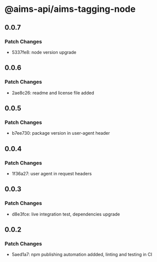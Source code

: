 # @aims-api/aims-tagging-node

## 0.0.7

### Patch Changes

- 5337fe8: node version upgrade

## 0.0.6

### Patch Changes

- 2ae8c26: readme and license file added

## 0.0.5

### Patch Changes

- b7ee730: package version in user-agent header

## 0.0.4

### Patch Changes

- 1f36a27: user agent in request headers

## 0.0.3

### Patch Changes

- d8e3fce: live integration test, dependencies upgrade

## 0.0.2

### Patch Changes

- 5aed1a7: npm publishing automation addded, linting and testing in CI
